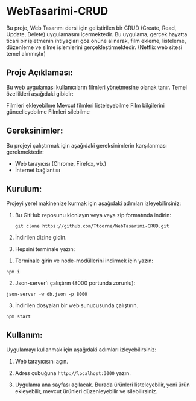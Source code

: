 # WebTasarimi-CRUD
Bu proje, Web Tasarımı dersi için geliştirilen bir CRUD (Create, Read, Update, Delete) uygulamasını içermektedir. Bu uygulama, gerçek hayatta ticari bir işletmenin ihtiyaçları göz önüne alınarak, film ekleme, listeleme, düzenleme ve silme işlemlerini gerçekleştirmektedir. (Netflix web sitesi temel alınmıştır)

## Proje Açıklaması:
Bu web uygulaması kullanıcıların filmleri yönetmesine olanak tanır.
Temel özellikleri aşağıdaki gibidir:

Filmleri ekleyebilme
Mevcut filmleri listeleyebilme
Film bilgilerini güncelleyebilme
Filmleri silebilme

## Gereksinimler:

Bu projeyi çalıştırmak için aşağıdaki gereksinimlerin karşılanması gerekmektedir:

- Web tarayıcısı (Chrome, Firefox, vb.)
- İnternet bağlantısı

## Kurulum:

Projeyi yerel makinenize kurmak için aşağıdaki adımları izleyebilirsiniz:

1. Bu GitHub reposunu klonlayın veya veya zip formatında indirin:
   ```
   git clone https://github.com/Ttoorne/WebTasarimi-CRUD.git
   ```

2. İndirilen dizine gidin.

3. Hepsini terminale yazın:
1) Terminale girin ve node-modüllerini indirmek için yazın:
```
npm i
```

2) Json-server'ı çalıştırın (8000 portunda zorunlu):

```
json-server -w db.json -p 8000
```

3) İndirilen dosyaları bir web sunucusunda çalıştırın.
```
npm start
```

## Kullanım:
Uygulamayı kullanmak için aşağıdaki adımları izleyebilirsiniz:

1. Web tarayıcısını açın.

2. Adres çubuğuna `http://localhost:3000` yazın.

3. Uygulama ana sayfası açılacak. Burada ürünleri listeleyebilir, yeni ürün ekleyebilir, mevcut ürünleri düzenleyebilir ve silebilirsiniz.


